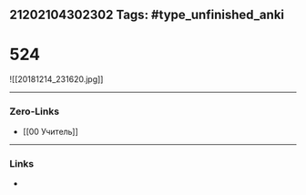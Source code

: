 21202104302302
Tags: #type_unfinished_anki 
---
# 524

![[20181214_231620.jpg]]

---
### Zero-Links
- [[00 Учитель]]
---
### Links
-